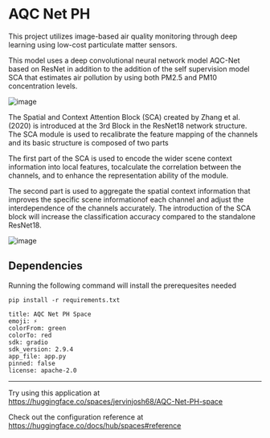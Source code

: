 # AQC Net PH

This project utilizes image-based air quality monitoring through deep learning using low-cost particulate matter sensors. 

This model uses a deep convolutional neural network model AQC-Net based on ResNet in addition to the addition of the self supervision model SCA that estimates air pollution by using both PM2.5 and PM10 concentration levels. 

![image](https://github.com/harveydB/AQC-Net-PH/assets/80321695/ea242e04-d3c6-43b2-9767-533a3db6f8d3)

The Spatial and Context Attention Block (SCA) created by Zhang et al.(2020)  is introduced at the 3rd Block in the ResNet18 network structure. The SCA module is used to recalibrate the feature mapping of the channels and its basic structure is composed of two parts

The first part of the SCA is used to encode the wider scene context information into local features, tocalculate the correlation between the channels, and to enhance the representation ability of the module. 

The second part is used to aggregate the spatial context information that improves the specific scene informationof each channel and adjust the interdependence of the channels accurately. The introduction of the SCA block will increase the classification accuracy compared to the standalone ResNet18.


![image](https://github.com/harveydB/AQC-Net-PH/assets/80321695/e42c497b-2d58-4166-a2b4-28719934631e)


## Dependencies
Running the following command will install the prerequesites needed

```
pip install -r requirements.txt
```


```
title: AQC Net PH Space
emoji: ⚡
colorFrom: green
colorTo: red
sdk: gradio
sdk_version: 2.9.4
app_file: app.py
pinned: false
license: apache-2.0
```
---

Try using this application at https://huggingface.co/spaces/jervinjosh68/AQC-Net-PH-space

Check out the configuration reference at https://huggingface.co/docs/hub/spaces#reference
